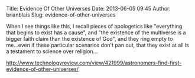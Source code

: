Title: Evidence Of Other Universes
Date: 2013-06-05 09:45
Author: brianblais
Slug: evidence-of-other-universes

When I see things like this, I recall pieces of apologetics like
"everything that begins to exist has a cause", and "the existence of the
multiverse is a bigger faith claim than the existence of God", and they
ring empty to me...even if these particular scenarios don't pan out,
that they exist at all is a testament to science over religion...

<http://www.technologyreview.com/view/421999/astronomers-find-first-evidence-of-other-universes/>
